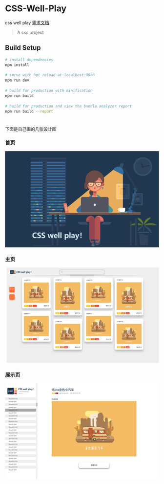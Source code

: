 
# CSS-Well-Play
css well play [需求文档](https://github.com/KamyoChae/CSS-Well-Play/blob/master/design_page/%E9%9C%80%E6%B1%82%E6%96%87%E6%A1%A3.md)

> A css project

## Build Setup

``` bash
# install dependencies
npm install

# serve with hot reload at localhost:8080
npm run dev

# build for production with minification
npm run build

# build for production and view the bundle analyzer report
npm run build --report
```
#
下面是自己画的几张设计图

### 首页
![](https://github.com/KamyoChae/CSS-Well-Play/blob/master/design_page/CSS-Well-Play_index.png)
### 主页
![](https://github.com/KamyoChae/CSS-Well-Play/blob/master/design_page/CSS-Well-Play_home.png)
### 展示页
![](https://github.com/KamyoChae/CSS-Well-Play/blob/master/design_page/CSS-Well-Play_show.png)
